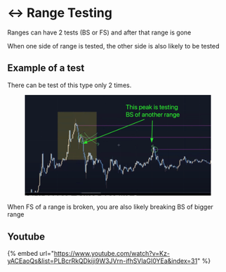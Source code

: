 # ↔ Range Testing

Ranges can have 2 tests (BS or FS) and after that range is gone

When one side of range is tested, the other side is also likely to be tested

## Example of a test

There can be test of this type only 2 times.

<figure><img src="../../.gitbook/assets/image (6).png" alt=""><figcaption></figcaption></figure>

When FS of a range is broken, you are also likely breaking BS of bigger range

## Youtube

{% embed url="https://www.youtube.com/watch?v=Kz-yACEaoQs&list=PLBcrRkQDkiji9W3JVrn-ifhSVlaGI0YEa&index=31" %}
